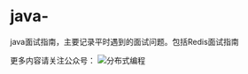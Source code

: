 # java-
java面试指南，主要记录平时遇到的面试问题。包括Redis面试指南

更多内容请关注公众号：
![分布式编程](https://www.images.mdan.top/qrcode_for_gh_1e2587cc42b1_258_1587996055777.jpg)
